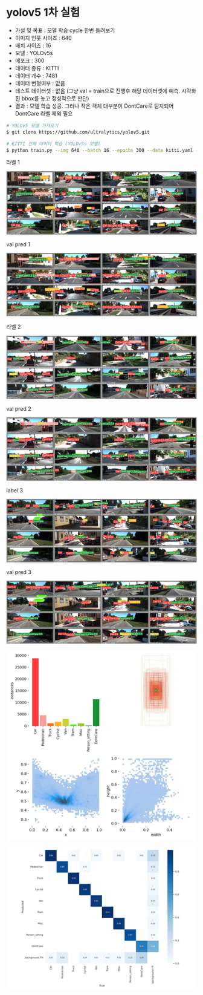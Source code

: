 # yolov5 1차 실험

- 가설 및 목표 : 모델 학습 cycle 한번 돌려보기
- 이미지 인풋 사이즈 : 640
- 배치 사이즈 : 16
- 모델 : YOLOv5s
- 에포크 : 300
- 데이터 종류 : KITTI
- 데이터 개수 : 7481
- 데이터 변형여부 : 없음
- 테스트 데이터셋 : 없음 (그냥 val = train으로 진행후 해당 데이터셋에 예측. 시각화된 bbox를 놓고 정성적으로 판단)
- 결과 : 모델 학습 성공. 그러나 작은 객체 대부분이 DontCare로 탐지되어 DontCare 라벨 제외 필요

```bash
# YOLOv5 모델 가져오기
$ git clone https://github.com/ultralytics/yolov5.git
```

```bash
# KITTI 전체 데이터 학습 (YOLOv5s 모델)
$ python train.py --img 640 --batch 16 --epochs 300 --data kitti.yaml --weights yolov5s.pt
```

라벨 1

![val_batch0_labels.jpg](./yolov5_1/val_batch0_labels.jpg)

val pred 1

![val_batch0_pred.jpg](./yolov5_1/val_batch0_pred.jpg)

라벨 2

![val_batch1_labels.jpg](./yolov5_1/val_batch1_labels.jpg)

val pred 2

![val_batch1_pred.jpg](./yolov5_1/val_batch1_pred.jpg)

label 3

![val_batch2_labels.jpg](./yolov5_1/val_batch2_labels.jpg)

val pred 3

![val_batch2_pred.jpg](./yolov5_1/val_batch2_pred.jpg)

![labels.jpg](./yolov5_1/labels.jpg)

![confusion_matrix.png](./yolov5_1/confusion_matrix.png)
